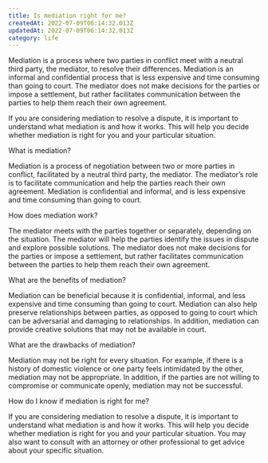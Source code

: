 ```yaml
---
title: Is mediation right for me?
createdAt: 2022-07-09T06:14:32.013Z
updatedAt: 2022-07-09T06:14:32.013Z
category: life
---
```


Mediation is a process where two parties in conflict meet with a neutral third party, the mediator, to resolve their differences. Mediation is an informal and confidential process that is less expensive and time consuming than going to court. The mediator does not make decisions for the parties or impose a settlement, but rather facilitates communication between the parties to help them reach their own agreement.

If you are considering mediation to resolve a dispute, it is important to understand what mediation is and how it works. This will help you decide whether mediation is right for you and your particular situation.

What is mediation?

Mediation is a process of negotiation between two or more parties in conflict, facilitated by a neutral third party, the mediator. The mediator’s role is to facilitate communication and help the parties reach their own agreement. Mediation is confidential and informal, and is less expensive and time consuming than going to court.

How does mediation work?

The mediator meets with the parties together or separately, depending on the situation. The mediator will help the parties identify the issues in dispute and explore possible solutions. The mediator does not make decisions for the parties or impose a settlement, but rather facilitates communication between the parties to help them reach their own agreement.

What are the benefits of mediation?

Mediation can be beneficial because it is confidential, informal, and less expensive and time consuming than going to court. Mediation can also help preserve relationships between parties, as opposed to going to court which can be adversarial and damaging to relationships. In addition, mediation can provide creative solutions that may not be available in court.

What are the drawbacks of mediation?

Mediation may not be right for every situation. For example, if there is a history of domestic violence or one party feels intimidated by the other, mediation may not be appropriate. In addition, if the parties are not willing to compromise or communicate openly, mediation may not be successful.

How do I know if mediation is right for me?

If you are considering mediation to resolve a dispute, it is important to understand what mediation is and how it works. This will help you decide whether mediation is right for you and your particular situation. You may also want to consult with an attorney or other professional to get advice about your specific situation.
